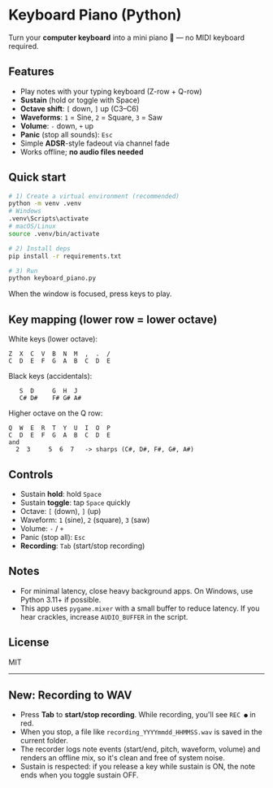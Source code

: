 # Keyboard Piano (Python)

Turn your **computer keyboard** into a mini piano 🎹 — no MIDI keyboard required.

## Features

- Play notes with your typing keyboard (Z-row + Q-row)
- **Sustain** (hold or toggle with Space)
- **Octave shift**: `[` down, `]` up (C3–C6)
- **Waveforms**: `1` = Sine, `2` = Square, `3` = Saw
- **Volume**: `-` down, `+` up
- **Panic** (stop all sounds): `Esc`
- Simple **ADSR**-style fadeout via channel fade
- Works offline; **no audio files needed**

## Quick start

```bash
# 1) Create a virtual environment (recommended)
python -m venv .venv
# Windows
.venv\Scripts\activate
# macOS/Linux
source .venv/bin/activate

# 2) Install deps
pip install -r requirements.txt

# 3) Run
python keyboard_piano.py
```

When the window is focused, press keys to play.

## Key mapping (lower row = lower octave)

White keys (lower octave):

```
Z  X  C  V  B  N  M  ,  .  /
C  D  E  F  G  A  B  C  D  E
```

Black keys (accidentals):

```
   S  D     G  H  J
   C# D#    F# G# A#
```

Higher octave on the Q row:

```
Q  W  E  R  T  Y  U  I  O  P
C  D  E  F  G  A  B  C  D  E
and
  2  3     5  6  7   -> sharps (C#, D#, F#, G#, A#)
```

## Controls

- Sustain **hold**: hold `Space`
- Sustain **toggle**: tap `Space` quickly
- Octave: `[` (down), `]` (up)
- Waveform: `1` (sine), `2` (square), `3` (saw)
- Volume: `-` / `+`
- Panic (stop all): `Esc`
- **Recording**: `Tab` (start/stop recording)

## Notes

- For minimal latency, close heavy background apps. On Windows, use Python 3.11+ if possible.
- This app uses `pygame.mixer` with a small buffer to reduce latency. If you hear crackles, increase `AUDIO_BUFFER` in the script.

## License

MIT

---

## New: Recording to WAV

- Press **Tab** to **start/stop recording**. While recording, you'll see `REC ●` in red.
- When you stop, a file like `recording_YYYYmmdd_HHMMSS.wav` is saved in the current folder.
- The recorder logs note events (start/end, pitch, waveform, volume) and renders an offline mix, so it's clean and free of system noise.
- Sustain is respected: if you release a key while sustain is ON, the note ends when you toggle sustain OFF.

